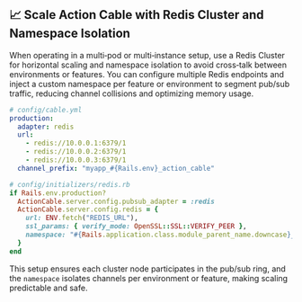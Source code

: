 ## 📈 Scale Action Cable with Redis Cluster and Namespace Isolation

When operating in a multi‑pod or multi‑instance setup, use a Redis Cluster for horizontal scaling and namespace isolation to avoid cross‑talk between environments or features. You can configure multiple Redis endpoints and inject a custom namespace per feature or environment to segment pub/sub traffic, reducing channel collisions and optimizing memory usage.

```yaml
# config/cable.yml
production:
  adapter: redis
  url:
    - redis://10.0.0.1:6379/1
    - redis://10.0.0.2:6379/1
    - redis://10.0.0.3:6379/1
  channel_prefix: "myapp_#{Rails.env}_action_cable"
```

```ruby
# config/initializers/redis.rb
if Rails.env.production?
  ActionCable.server.config.pubsub_adapter = :redis
  ActionCable.server.config.redis = {
    url: ENV.fetch("REDIS_URL"),
    ssl_params: { verify_mode: OpenSSL::SSL::VERIFY_PEER },
    namespace: "#{Rails.application.class.module_parent_name.downcase}_#{Rails.env}_ac"
  }
end
```

This setup ensures each cluster node participates in the pub/sub ring, and the `namespace` isolates channels per environment or feature, making scaling predictable and safe.
